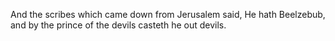 And the scribes which came down from Jerusalem said, He hath Beelzebub, and by the prince of the devils casteth he out devils.
